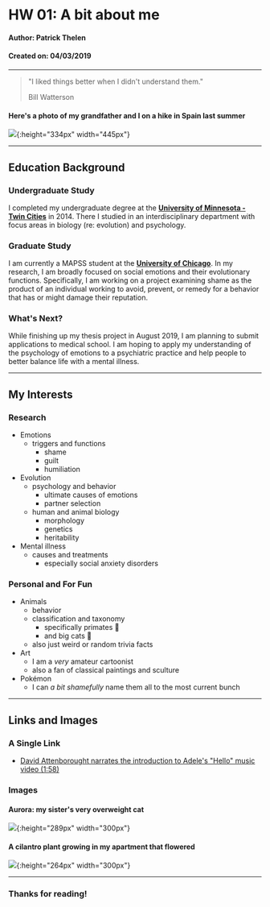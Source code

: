 
# HW 01: A bit about me
#### Author: Patrick Thelen
#### Created on: 04/03/2019

***

> "I liked things better when I didn't understand them."  
>   
> Bill Watterson


#### Here's a photo of my grandfather and I on a hike in Spain last summer
![](pthelen124/images/spain.png){:height="334px" width="445px"}


***  

## Education Background

### Undergraduate Study  
I completed my undergraduate degree at the [**University of Minnesota - Twin Cities**](https://umn.edu) in 2014. There I studied in an interdisciplinary department with focus areas in biology (re: evolution) and psychology. 

### Graduate Study  
I am currently a MAPSS student at the [**University of Chicago**](https://mapss.uchicago.edu). In my research, I am broadly focused on social emotions and their evolutionary functions. Specifically, I am working on a project examining shame as the product of an individual working to avoid, prevent, or remedy for a behavior that has or might damage their reputation.  

### What's Next?
While finishing up my thesis project in August 2019, I am planning to submit applications to medical school. I am hoping to apply my understanding of the psychology of emotions to a psychiatric practice and help people to better balance life with a mental illness. 


***

## My Interests  
### Research 
* Emotions  
    * triggers and functions   
        * shame  
        * guilt  
        * humiliation
* Evolution  
     * psychology and behavior
        * ultimate causes of emotions
        * partner selection
     * human and animal biology
        * morphology
        * genetics
        * heritability
* Mental illness  
    * causes and treatments  
        * especially social anxiety disorders

### Personal and For Fun
* Animals  
    * behavior
    * classification and taxonomy
        * specifically primates :monkey: 
        * and big cats :tiger:
    * also just weird or random trivia facts
* Art  
    * I am a *very* amateur cartoonist  
    * also a fan of classical paintings and sculture  
* Pokémon  
    * I can *a bit shamefully* name them all to the most current bunch  


***

## Links and Images   
### A Single Link
* [David Attenborought narrates the introduction to Adele's "Hello" music video (1:58)](https://www.youtube.com/watch?v=enu-qR0H_uk)  

### Images
#### Aurora: my sister's **very** overweight cat
![](pthelen124/images/aurora.png){:height="289px" width="300px"}


#### A cilantro plant growing in my apartment that flowered
![](pthelen124/images/cilantro.png){:height="264px" width="300px"}


***

### Thanks for reading! 